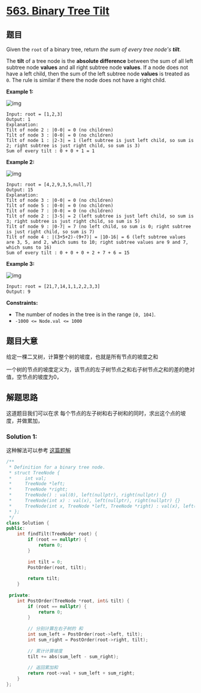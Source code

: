 # [563. Binary Tree Tilt](https://leetcode.com/problems/binary-tree-tilt/)

## 题目

Given the `root` of a binary tree, return *the sum of every tree node's **tilt**.*

The **tilt** of a tree node is the **absolute difference** between the sum of all left subtree node **values** and all right subtree node **values**. If a node does not have a left child, then the sum of the left subtree node **values** is treated as `0`. The rule is similar if there the node does not have a right child.

 

**Example 1:**

![img](https://assets.leetcode.com/uploads/2020/10/20/tilt1.jpg)

```
Input: root = [1,2,3]
Output: 1
Explanation: 
Tilt of node 2 : |0-0| = 0 (no children)
Tilt of node 3 : |0-0| = 0 (no children)
Tilt of node 1 : |2-3| = 1 (left subtree is just left child, so sum is 2; right subtree is just right child, so sum is 3)
Sum of every tilt : 0 + 0 + 1 = 1
```

**Example 2:**

![img](https://assets.leetcode.com/uploads/2020/10/20/tilt2.jpg)

```
Input: root = [4,2,9,3,5,null,7]
Output: 15
Explanation: 
Tilt of node 3 : |0-0| = 0 (no children)
Tilt of node 5 : |0-0| = 0 (no children)
Tilt of node 7 : |0-0| = 0 (no children)
Tilt of node 2 : |3-5| = 2 (left subtree is just left child, so sum is 3; right subtree is just right child, so sum is 5)
Tilt of node 9 : |0-7| = 7 (no left child, so sum is 0; right subtree is just right child, so sum is 7)
Tilt of node 4 : |(3+5+2)-(9+7)| = |10-16| = 6 (left subtree values are 3, 5, and 2, which sums to 10; right subtree values are 9 and 7, which sums to 16)
Sum of every tilt : 0 + 0 + 0 + 2 + 7 + 6 = 15
```

**Example 3:**

![img](https://assets.leetcode.com/uploads/2020/10/20/tilt3.jpg)

```
Input: root = [21,7,14,1,1,2,2,3,3]
Output: 9
```

 

**Constraints:**

- The number of nodes in the tree is in the range `[0, 104]`.
- `-1000 <= Node.val <= 1000`

## 题目大意

给定一棵二叉树，计算整个树的坡度，也就是所有节点的坡度之和

一个树的节点的坡度定义为，该节点的左子树节点之和右子树节点之和的差的绝对值，空节点的坡度为0，


## 解题思路

这道题目我们可以在求 每个节点的左子树和右子树和的同时，求出这个点的坡度，并做累加，

### Solution 1:

这种解法可以参考 [这篇题解](https://books.halfrost.com/leetcode/ChapterFour/0500~0599/0563.Binary-Tree-Tilt/)


````c++
/**
 * Definition for a binary tree node.
 * struct TreeNode {
 *     int val;
 *     TreeNode *left;
 *     TreeNode *right;
 *     TreeNode() : val(0), left(nullptr), right(nullptr) {}
 *     TreeNode(int x) : val(x), left(nullptr), right(nullptr) {}
 *     TreeNode(int x, TreeNode *left, TreeNode *right) : val(x), left(left), right(right) {}
 * };
 */
class Solution {
public:
    int findTilt(TreeNode* root) {
        if (root == nullptr) {
            return 0;
        }
        
        int tilt = 0;
        PostOrder(root, tilt);
        
        return tilt;
    }
    
 private:
    int PostOrder(TreeNode *root, int& tilt) {
        if (root == nullptr) {
            return 0;
        }
        
        // 分别计算左右子树的 和 
        int sum_left = PostOrder(root->left, tilt);
        int sum_right = PostOrder(root->right, tilt);
        
        // 累计计算坡度
        tilt += abs(sum_left - sum_right);
        
        // 返回累加和
        return root->val + sum_left + sum_right;
    }
};
````
